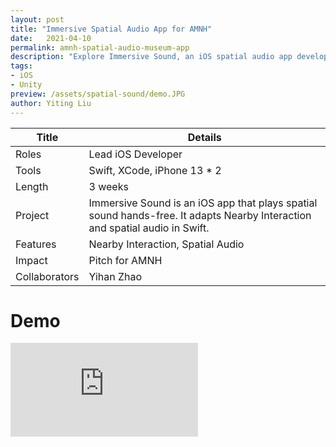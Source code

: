 ```yaml
---
layout: post
title: "Immersive Spatial Audio App for AMNH"
date:   2021-04-10
permalink: amnh-spatial-audio-museum-app
description: "Explore Immersive Sound, an iOS spatial audio app developed for the American Museum of Natural History. This app uses Nearby Interaction and spatial audio to enhance museum experiences."
tags: 
- iOS
- Unity
preview: /assets/spatial-sound/demo.JPG
author: Yiting Liu 
---
```

| Title                     | Details |
|---------------------------|-----------------------------------|
| Roles                     | Lead iOS Developer |
| Tools                     | Swift, XCode, iPhone 13 * 2 |                     
| Length                    | 3 weeks |
| Project                   | Immersive Sound is an iOS app that plays spatial sound hands-free. It adapts Nearby Interaction and spatial audio in Swift.|
| Features | Nearby Interaction, Spatial Audio |
|Impact | Pitch for AMNH|
| Collaborators |Yihan Zhao |

# Demo 
<div class="iframe-container">
<iframe class="responsive-iframe" src="https://www.youtube.com/embed/__BBNYVEATw?" frameborder="0" allow="accelerometer; autoplay; clipboard-write; encrypted-media; gyroscope; picture-in-picture" allowfullscreen></iframe>
</div>


<!-- More details coming soon.  -->
